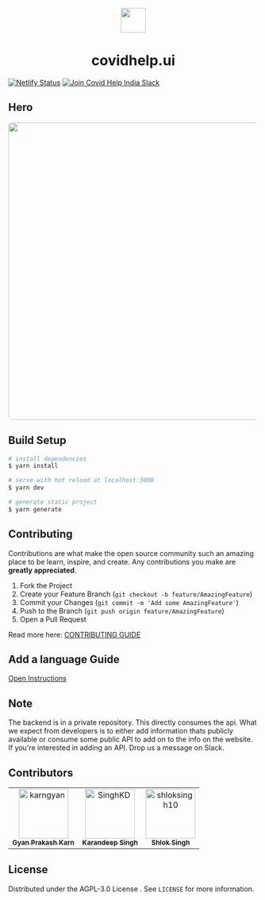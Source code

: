 <p align="center">
  <img height="50px" src="https://covidhelp.page/covidhelp.png" />
</p>
<h1 align="center">covidhelp.ui</h1>

[![Netlify Status](https://api.netlify.com/api/v1/badges/3bbdfe41-1ec6-4bbe-be16-acffc5a056cb/deploy-status)](https://app.netlify.com/sites/covidhelp-page/deploys)
<a href="https://join.slack.com/t/covid-help-india/shared_invite/zt-psrs4sdu-joQRAhwmwLx1b56UTl84zw">
  <img src="https://img.shields.io/badge/Covid%20Help%20India-Join%20Slack-blue" alt="Join Covid Help India Slack"/>
</a>
## Hero

<p align="center">
  <img width="600px" src="https://api.covidhelp.page/swagger/hero.png" style="border-radius: 7px"/>
</p>

## Build Setup

```bash
# install dependencies
$ yarn install

# serve with hot reload at localhost:3000
$ yarn dev

# generate static project
$ yarn generate
```
## Contributing

Contributions are what make the open source community such an amazing place to be learn, inspire, and create. Any contributions you make are **greatly appreciated**.

1. Fork the Project
2. Create your Feature Branch (`git checkout -b feature/AmazingFeature`)
3. Commit your Changes (`git commit -m 'Add some AmazingFeature'`)
4. Push to the Branch (`git push origin feature/AmazingFeature`)
5. Open a Pull Request

Read more here: [CONTRIBUTING GUIDE](./CONTRIBUTING.md)

## Add a language Guide

[Open Instructions](./ADD_LANGUAGE_GUIDE.md)

## Note

The backend is in a private repository. This directly consumes the api. What we expect from developers is to either add information thats publicly available or consume some public API to add on to the info on the website. If you're interested in adding an API. Drop us a message on Slack.

## Contributors

<!-- readme: collaborators,contributors -start -->
<table>
<tr>
    <td align="center">
        <a href="https://github.com/karngyan">
            <img src="https://avatars.githubusercontent.com/u/32811552?v=4" width="100;" alt="karngyan"/>
            <br />
            <sub><b>Gyan Prakash Karn</b></sub>
        </a>
    </td>
    <td align="center">
        <a href="https://github.com/SinghKD">
            <img src="https://avatars.githubusercontent.com/u/36220354?v=4" width="100;" alt="SinghKD"/>
            <br />
            <sub><b>Karandeep Singh</b></sub>
        </a>
    </td>
    <td align="center">
        <a href="https://github.com/shloksingh10">
            <img src="https://avatars.githubusercontent.com/u/32534590?v=4" width="100;" alt="shloksingh10"/>
            <br />
            <sub><b>Shlok Singh</b></sub>
        </a>
    </td></tr>
</table>
<!-- readme: collaborators,contributors -end -->

## License

Distributed under the AGPL-3.0 License . See `LICENSE` for more information.

